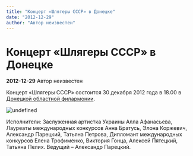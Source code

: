 ```yaml
---
title: "Концерт «Шлягеры СССР» в Донецке"
date: "2012-12-29"
author: "Автор неизвестен"
---
```


# Концерт «Шлягеры СССР» в Донецке

**2012-12-29** Автор неизвестен

Концерт «Шлягеры СССР» состоится 30 декабря 2012 года в 18.00 в [Донецкой областной филармонии](http://filarmonia.dn.ua/).

![undefined](http://ic.pics.livejournal.com/retinskiy/33718130/34232/34232_original.jpg)

Исполнители: Заслуженная артистка Украины Алла Афанасьева, Лауреаты международных конкурсов Анна Братусь, Элона Коржевич, Александр Парецкий, Татьяна Петрова, Дипломант международных конкурсов Елена Трофименко, Виктория Гонца, Алексей Пятецкий, Татьяна Пелих. Ведущий – Александр Парецкий.